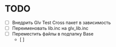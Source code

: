 # TODO

- [ ] Внедрить Glv Test Cross пакет в зависимость
- [ ] Переименовать lib.inc на glv_lib.inc
- [ ] Переместить файлы в подпапку Base
  - [ ] 